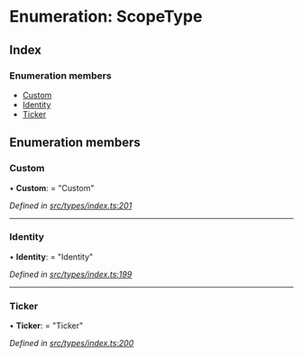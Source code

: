 # Enumeration: ScopeType

## Index

### Enumeration members

* [Custom](scopetype.md#custom)
* [Identity](scopetype.md#identity)
* [Ticker](scopetype.md#ticker)

## Enumeration members

###  Custom

• **Custom**: = "Custom"

*Defined in [src/types/index.ts:201](https://github.com/PolymathNetwork/polymesh-sdk/blob/38ee8078/src/types/index.ts#L201)*

___

###  Identity

• **Identity**: = "Identity"

*Defined in [src/types/index.ts:199](https://github.com/PolymathNetwork/polymesh-sdk/blob/38ee8078/src/types/index.ts#L199)*

___

###  Ticker

• **Ticker**: = "Ticker"

*Defined in [src/types/index.ts:200](https://github.com/PolymathNetwork/polymesh-sdk/blob/38ee8078/src/types/index.ts#L200)*

